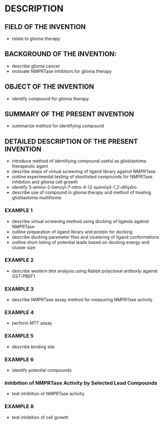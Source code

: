 # DESCRIPTION

## FIELD OF THE INVENTION

- relate to glioma therapy

## BACKGROUND OF THE INVENTION:

- describe glioma cancer
- motivate NMPRTase inhibitors for glioma therapy

## OBJECT OF THE INVENTION

- identify compound for glioma therapy

## SUMMARY OF THE PRESENT INVENTION

- summarize method for identifying compound

## DETAILED DESCRIPTION OF THE PRESENT INVENTION

- introduce method of identifying compound useful as glioblastoma therapeutic agent
- describe steps of virtual screening of ligand library against NMPRTase
- outline experimental testing of shortlisted compounds for NMPRTase inhibition and glioma cell growth
- identify 3-amino-2-benzyl-7-nitro-4-(2-quinolyl)-1,2-dihydro
- describe use of compound in glioma therapy and method of treating glioblastoma multiforme

### EXAMPLE 1

- describe virtual screening method using docking of ligands against NMPRTase
- outline preparation of ligand library and protein for docking
- describe docking parameter files and clustering of ligand conformations
- outline short listing of potential leads based on docking energy and cluster size

### EXAMPLE 2

- describe western blot analysis using Rabbit polyclonal antibody against GST-PBEF1

### EXAMPLE 3

- describe NMPRTase assay method for measuring NMPRTase activity

### EXAMPLE 4

- perform MTT assay

### EXAMPLE 5

- describe binding site

### EXAMPLE 6

- identify potential compounds

### Inhibition of NMPRTase Activity by Selected Lead Compounds

- test inhibition of NMPRTase activity

### EXAMPLE 8

- test inhibition of cell growth

